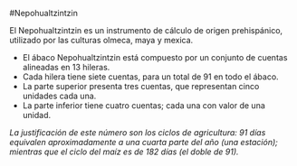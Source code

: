 #Nepohualtzintzin

El Nepohualtzintzin es un instrumento de cálculo de origen prehispánico, utilizado por las culturas olmeca, maya y mexica.

- El ábaco Nepohualtzintzin está compuesto por un conjunto de cuentas alineadas en 13 hileras.
- Cada hilera tiene siete cuentas, para un total de 91 en todo el ábaco.
- La parte superior presenta tres cuentas, que representan cinco unidades cada una.
- La parte inferior tiene cuatro cuentas; cada una con valor de una unidad.

*La justificación de este número son los ciclos de agricultura: 91 días equivalen aproximadamente a una cuarta parte del año (una estación); mientras que el ciclo del maíz es de 182 días (el doble de 91).*
